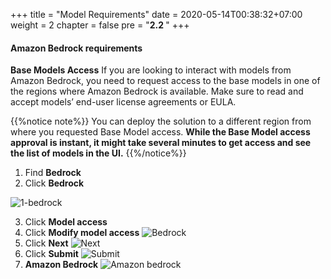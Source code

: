 +++
title = "Model Requirements"
date = 2020-05-14T00:38:32+07:00
weight = 2
chapter = false
pre = "<b>2.2 </b>"
+++

#### Amazon Bedrock requirements
**Base Models Access**
If you are looking to interact with models from Amazon Bedrock, you need to request access to the base models in one of the regions where Amazon Bedrock is available. 
Make sure to read and accept models’ end-user license agreements or EULA.

{{%notice note%}}
You can deploy the solution to a different region from where you requested Base Model access. **While the Base Model access approval is instant, it might take several minutes to get access and see the list of models in the UI.**
{{%/notice%}}

1. Find **Bedrock**
2. Click **Bedrock**

![1-bedrock](https://t-huy.github.io/AWS_Workshop_Chatbot/images/AWS-Bedrock/1-bedrock.png?width=90pc)

3. Click **Model access**
4. Click **Modify model access**
![Bedrock](https://t-huy.github.io/AWS_Workshop_Chatbot/images/Model-Access/Bedrock.png?width=90pc)
5. Click **Next**
![Next](https://t-huy.github.io/AWS_Workshop_Chatbot/images/Model-Access/Next.png?width=90pc)
6. Click **Submit**
![Submit](https://t-huy.github.io/AWS_Workshop_Chatbot/images/Model-Access/Submit.png?width=90pc)
7. **Amazon Bedrock**
![Amazon bedrock](https://t-huy.github.io/AWS_Workshop_Chatbot/images/Model-Access/base-model.png?width=90pc)

